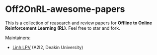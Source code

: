 # Off2OnRL-awesome-papers

This is a collection of reasearch and review papers for **Offline to Online Reinforcement Learning (RL)**. Feel free to star and fork.

Maintainers:
- [Linh LPV](https://linhlpv.github.io/) (A2I2, Deakin University)

